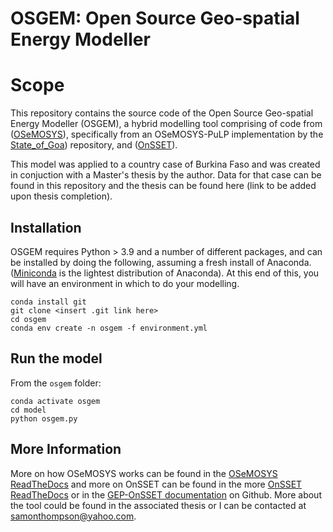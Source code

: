 # OSGEM: Open Source Geo-spatial Energy Modeller

# Scope

This repository contains the source code of the Open Source Geo-spatial Energy Modeller (OSGEM), a hybrid modelling tool comprising of code from ([OSeMOSYS](http://www.osemosys.org/)), specifically from an OSeMOSYS-PuLP implementation by the [State_of_Goa](https://github.com/robertodawid/State_of_Goa)) repository, and ([OnSSET](http://www.onsset.org/)).

This model was applied to a country case of Burkina Faso and was created in conjuction with a Master's thesis by the author. Data for that case can be found in this repository and the thesis can be found here (link to be added upon thesis completion).

## Installation

OSGEM requires Python > 3.9 and a number of different packages, and can be installed by doing the following, assuming a fresh install of Anaconda. ([Miniconda](https://docs.anaconda.com/miniconda/) is the lightest distribution of Anaconda). At this end of this, you will have an environment in which to do your modelling.

```
conda install git
git clone <insert .git link here>
cd osgem
conda env create -n osgem -f environment.yml
```

## Run the model

From the ```osgem``` folder:

```
conda activate osgem
cd model
python osgem.py
```

## More Information
More on how OSeMOSYS works can be found in the [OSeMOSYS ReadTheDocs](https://osemosys.readthedocs.io/en/latest/) and more on OnSSET can be found in the more [OnSSET ReadTheDocs](https://onsset.readthedocs.io/en/latest/) or in the [GEP-OnSSET documentation](https://github.com/global-electrification-platform/gep-onsset/tree/master/docs/source) on Github. More about the tool could be found in the associated thesis or I can be contacted at samonthompson@yahoo.com.
